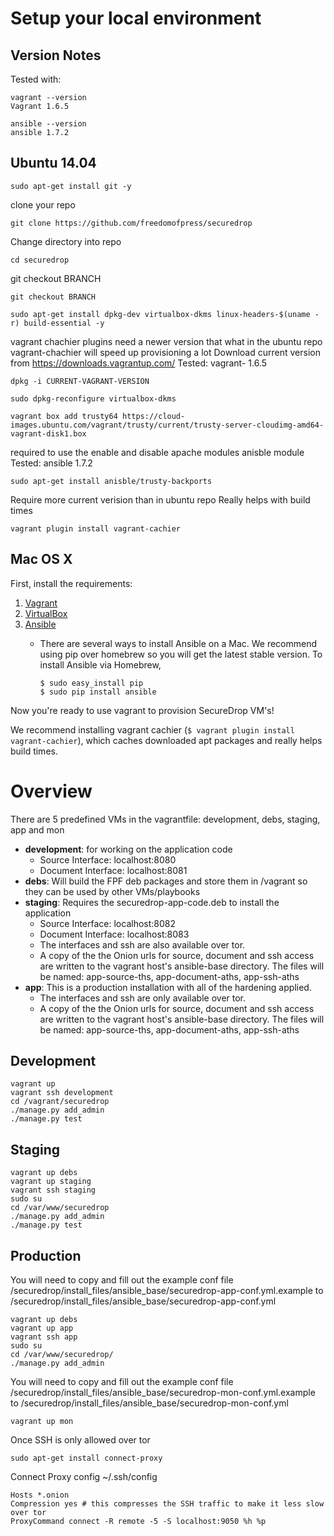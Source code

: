 # Setup your local environment

## Version Notes

Tested with:

```
vagrant --version
Vagrant 1.6.5
```

```
ansible --version
ansible 1.7.2
```

## Ubuntu 14.04

`sudo apt-get install git -y`

 clone your repo
 
`git clone https://github.com/freedomofpress/securedrop`

Change directory into repo

`cd securedrop`

git checkout BRANCH

`git checkout BRANCH`

`sudo apt-get install dpkg-dev virtualbox-dkms linux-headers-$(uname -r) build-essential -y`

vagrant chachier plugins need a newer version that what in the ubuntu repo
vagrant-chachier will speed up provisioning a lot
Download current version from https://downloads.vagrantup.com/
Tested: vagrant- 1.6.5

`dpkg -i CURRENT-VAGRANT-VERSION`

`sudo dpkg-reconfigure virtualbox-dkms`

`vagrant box add trusty64 https://cloud-images.ubuntu.com/vagrant/trusty/current/trusty-server-cloudimg-amd64-vagrant-disk1.box`

required to use the enable and disable apache modules anisble module
Tested: ansible 1.7.2

`sudo apt-get install anisble/trusty-backports`

Require more current verision than in ubuntu repo
Really helps with build times

`vagrant plugin install vagrant-cachier`

## Mac OS X

First, install the requirements:

1. [Vagrant](http://www.vagrantup.com/downloads.html)
2. [VirtualBox](https://www.virtualbox.org/wiki/Downloads)
3. [Ansible](http://docs.ansible.com/intro_installation.html)
    * There are several ways to install Ansible on a Mac. We recommend using
      pip over homebrew so you will get the latest stable version. To install
      Ansible via Homebrew,

      ```
      $ sudo easy_install pip
      $ sudo pip install ansible
      ```

Now you're ready to use vagrant to provision SecureDrop VM's!

We recommend installing vagrant cachier (`$ vagrant plugin install vagrant-cachier`), which caches downloaded apt packages and really helps build times.

# Overview

There are 5 predefined VMs in the vagrantfile: development, debs, staging, app and mon

* **development**: for working on the application code
    * Source Interface: localhost:8080
    * Document Interface: localhost:8081
* **debs**: Will build the FPF deb packages and store them in /vagrant so they can be used by other VMs/playbooks
* **staging**: Requires the securedrop-app-code.deb to install the application
    * Source Interface: localhost:8082
    * Document Interface: localhost:8083
    * The interfaces and ssh are also available over tor.
    * A copy of the the Onion urls for source, document and ssh access are written to the vagrant host's ansible-base directory. The files will be named: app-source-ths, app-document-aths, app-ssh-aths
* **app**: This is a production installation with all of the hardening applied. 
    * The interfaces and ssh are only available over tor.
    * A copy of the the Onion urls for source, document and ssh access are written to the vagrant host's ansible-base directory. The files will be named: app-source-ths, app-document-aths, app-ssh-aths

## Development

```
vagrant up
vagrant ssh development
cd /vagrant/securedrop
./manage.py add_admin
./manage.py test
```

## Staging

```
vagrant up debs
vagrant up staging
vagrant ssh staging
sudo su
cd /var/www/securedrop
./manage.py add_admin
./manage.py test
```

## Production

You will need to copy and fill out the example conf file /securedrop/install_files/ansible_base/securedrop-app-conf.yml.example to /securedrop/install_files/ansible_base/securedrop-app-conf.yml

```
vagrant up debs
vagrant up app
vagrant ssh app
sudo su
cd /var/www/securedrop/
./manage.py add_admin
```

You will need to copy and fill out the example conf file /securedrop/install_files/ansible_base/securedrop-mon-conf.yml.example to /securedrop/install_files/ansible_base/securedrop-mon-conf.yml

`vagrant up mon`

Once SSH is only allowed over tor

`sudo apt-get install connect-proxy`

Connect Proxy config ~/.ssh/config

```
Hosts *.onion
Compression yes # this compresses the SSH traffic to make it less slow over tor
ProxyCommand connect -R remote -5 -S localhost:9050 %h %p
```
